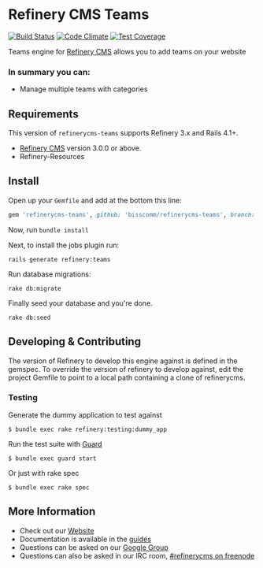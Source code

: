 # Refinery CMS Teams

[![Build Status](https://travis-ci.org/bisscomm/refinerycms-teams.svg?branch=master)](https://travis-ci.org/bisscomm/refinerycms-teams) [![Code Climate](https://codeclimate.com/github/bisscomm/refinerycms-teams/badges/gpa.svg)](https://codeclimate.com/github/bisscomm/refinerycms-teams) [![Test Coverage](https://codeclimate.com/github/bisscomm/refinerycms-teams/badges/coverage.svg)](https://codeclimate.com/github/bisscomm/refinerycms-teams/coverage)

Teams engine for [Refinery CMS](http://refinerycms.com) allows you to add teams on your website

### In summary you can:
* Manage multiple teams with categories

## Requirements

This version of `refinerycms-teams` supports Refinery 3.x and Rails 4.1+.

* [Refinery CMS](http://refinerycms.com) version 3.0.0 or above.
* Refinery-Resources

## Install

Open up your ``Gemfile`` and add at the bottom this line:

```ruby
gem 'refinerycms-teams', github: 'bisscomm/refinerycms-teams', branch: 'master'
```

Now, run ``bundle install``

Next, to install the jobs plugin run:

    rails generate refinery:teams

Run database migrations:

    rake db:migrate

Finally seed your database and you're done.

    rake db:seed

## Developing & Contributing

The version of Refinery to develop this engine against is defined in the gemspec. To override the version of refinery to develop against, edit the project Gemfile to point to a local path containing a clone of refinerycms.

### Testing

Generate the dummy application to test against

    $ bundle exec rake refinery:testing:dummy_app

Run the test suite with [Guard](https://github.com/guard/guard)

    $ bundle exec guard start

Or just with rake spec

    $ bundle exec rake spec


## More Information
* Check out our [Website](http://refinerycms.com/)
* Documentation is available in the [guides](http://refinerycms.com/guides)
* Questions can be asked on our [Google Group](http://group.refinerycms.org)
* Questions can also be asked in our IRC room, [#refinerycms on freenode](irc://irc.freenode.net/refinerycms)
